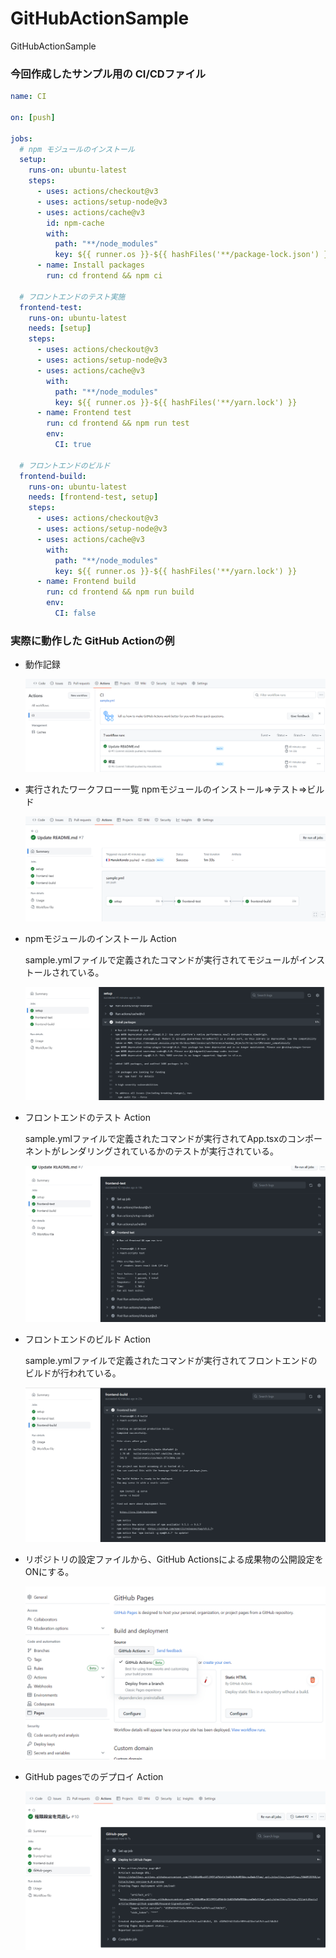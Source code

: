 # GitHubActionSample
GitHubActionSample

### 今回作成したサンプル用の CI/CDファイル

```yml
name: CI

on: [push]

jobs:
  # npm モジュールのインストール
  setup:
    runs-on: ubuntu-latest
    steps:
      - uses: actions/checkout@v3
      - uses: actions/setup-node@v3
      - uses: actions/cache@v3
        id: npm-cache
        with:
          path: "**/node_modules"
          key: ${{ runner.os }}-${{ hashFiles('**/package-lock.json') }}-{{ checksum "patches.hash" }}
      - name: Install packages
        run: cd frontend && npm ci

  # フロントエンドのテスト実施
  frontend-test:
    runs-on: ubuntu-latest
    needs: [setup]
    steps:
      - uses: actions/checkout@v3
      - uses: actions/setup-node@v3
      - uses: actions/cache@v3
        with:
          path: "**/node_modules"
          key: ${{ runner.os }}-${{ hashFiles('**/yarn.lock') }}
      - name: Frontend test
        run: cd frontend && npm run test
        env:
          CI: true

  # フロントエンドのビルド
  frontend-build:
    runs-on: ubuntu-latest
    needs: [frontend-test, setup]
    steps:
      - uses: actions/checkout@v3
      - uses: actions/setup-node@v3
      - uses: actions/cache@v3
        with:
          path: "**/node_modules"
          key: ${{ runner.os }}-${{ hashFiles('**/yarn.lock') }}
      - name: Frontend build
        run: cd frontend && npm run build
        env:
          CI: false
```

### 実際に動作した GitHub Actionの例

- 動作記録

    ![](./assets/1.png)

- 実行されたワークフロー一覧
    npmモジュールのインストール⇒テスト⇒ビルド

    ![](./assets/2.png)

- npmモジュールのインストール Action

    sample.ymlファイルで定義されたコマンドが実行されてモジュールがインストールされている。

    ![](./assets/3.png)

- フロントエンドのテスト Action

    sample.ymlファイルで定義されたコマンドが実行されてApp.tsxのコンポーネントがレンダリングされているかのテストが実行されている。

    ![](./assets/4.png)

- フロントエンドのビルド Action

    sample.ymlファイルで定義されたコマンドが実行されてフロントエンドのビルドが行われている。

    ![](./assets/5.png)

- リポジトリの設定ファイルから、GitHub Actionsによる成果物の公開設定をONにする。

  ![](./assets/6.png)

- GitHub pagesでのデプロイ Action

  ![](./assets/7.png)